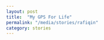 ```yaml
---
layout: post
title:  "My GPS For Life"
permalink: "/media/stories/rafiqin"
category: stories
---
```

